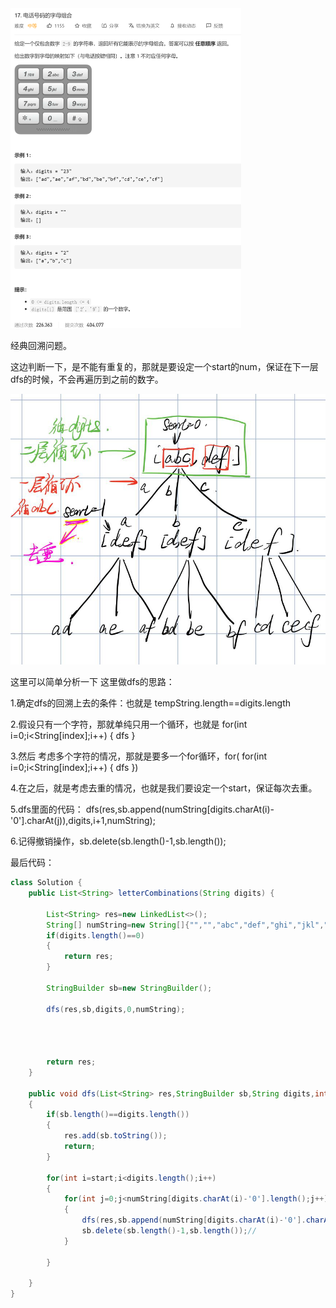 <img src="17电话号码组合.assets/image-20210302170738913.png" alt="image-20210302170738913" style="zoom:50%;" />

经典回溯问题。

这边判断一下，是不能有重复的，那就是要设定一个start的num，保证在下一层dfs的时候，不会再遍历到之前的数字。

![image-20210302213347901](17电话号码组合.assets/image-20210302213347901.png)

这里可以简单分析一下 这里做dfs的思路：

1.确定dfs的回溯上去的条件：也就是 tempString.length==digits.length

2.假设只有一个字符，那就单纯只用一个循环，也就是 for(int i=0;i<String[index];i++) { dfs }

3.然后 考虑多个字符的情况，那就是要多一个for循环，for( for(int i=0;i<String[index];i++) { dfs })

4.在之后，就是考虑去重的情况，也就是我们要设定一个start，保证每次去重。

5.dfs里面的代码： dfs(res,sb.append(numString[digits.charAt(i)-'0'].charAt(j)),digits,i+1,numString);

6.记得撤销操作，sb.delete(sb.length()-1,sb.length());

最后代码：

```java
class Solution {
    public List<String> letterCombinations(String digits) {

        List<String> res=new LinkedList<>();
        String[] numString=new String[]{"","","abc","def","ghi","jkl","mno","pqrs","tuv","wxyz"};
        if(digits.length()==0)
        {
            return res;
        }

        StringBuilder sb=new StringBuilder();

        dfs(res,sb,digits,0,numString);




        return res;
    }

    public void dfs(List<String> res,StringBuilder sb,String digits,int start,String[] numString)
    {
        if(sb.length()==digits.length())
        {
            res.add(sb.toString());
            return;
        }

        for(int i=start;i<digits.length();i++)
        {
            for(int j=0;j<numString[digits.charAt(i)-'0'].length();j++)
            {
                dfs(res,sb.append(numString[digits.charAt(i)-'0'].charAt(j)),digits,i+1,numString);
                sb.delete(sb.length()-1,sb.length());//
            }

        }

    }
}
```





